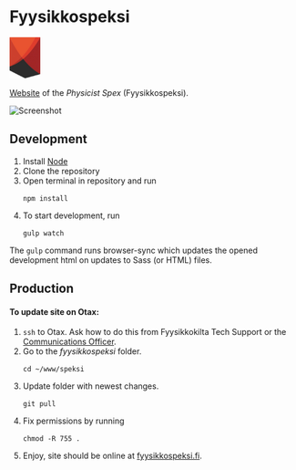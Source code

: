 # Fyysikkospeksi
![Fyysikkospeksi logo](img/speksilogo.png)

[Website](https://fyysikkospeksi.fi/) of the *Physicist Spex* (Fyysikkospeksi).

<img src="https://i.imgur.com/iPDAw8R.png" alt="Screenshot" width="500"/>


## Development

1. Install [Node](https://nodejs.org/)
2. Clone the repository
3. Open terminal in repository and run
   ```shell
   npm install
   ```
4. To start development, run
   ```shell
   gulp watch
   ```
   
The `gulp` command runs browser-sync which updates the opened development html on updates to Sass (or HTML) files.


## Production
#### To update site on Otax:
1. `ssh` to Otax. Ask how to do this from Fyysikkokilta Tech Support or the [Communications Officer](https://www.fyysikkokilta.fi/raati/).
2. Go to the *fyysikkospeksi* folder. 
   ```shell
   cd ~/www/speksi
   ```
4. Update folder with newest changes.
   ```shell
   git pull
   ```
5. Fix permissions by running
   ```shell
   chmod -R 755 .
   ```
6. Enjoy, site should be online at [fyysikkospeksi.fi](https://fyysikkospeksi.fi/).
